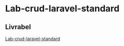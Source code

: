 # Lab-crud-laravel-standard


## Livrabel 

[Lab-crud-laravel-standard](https://github.com/hamidAchaou/CRUD_laravel_Standard/blob/main/README.md)